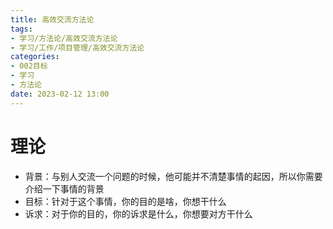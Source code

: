 ```yaml
---
title: 高效交流方法论
tags: 
- 学习/方法论/高效交流方法论
- 学习/工作/项目管理/高效交流方法论
categories: 
- 002目标
- 学习
- 方法论
date: 2023-02-12 13:00
---
```

# 理论

- 背景：与别人交流一个问题的时候，他可能并不清楚事情的起因，所以你需要介绍一下事情的背景
- 目标：针对于这个事情，你的目的是啥，你想干什么
- 诉求：对于你的目的，你的诉求是什么，你想要对方干什么


